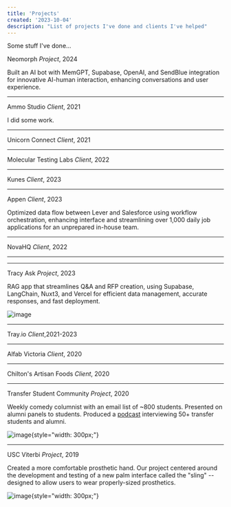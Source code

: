 ```yaml
---
title: 'Projects'
created: '2023-10-04'
description: "List of projects I've done and clients I've helped"
---
```


Some stuff I've done...

Neomorph
_Project_, 2024

Built an AI bot with MemGPT, Supabase, OpenAI, and SendBlue integration for innovative AI-human interaction, enhancing conversations and user experience.

---

Ammo Studio
_Client_, 2021

I did some work.

---

Unicorn Connect
_Client_, 2021

---

Molecular Testing Labs
_Client_, 2022

---

Kunes
_Client_, 2023

---

Appen
_Client_, 2023

Optimized data flow between Lever and Salesforce using workflow orchestration, enhancing interface and streamlining over 1,000 daily job applications for an unprepared in-house team.

---

NovaHQ
_Client_, 2022

---

---

Tracy Ask
_Project_, 2023

RAG app that streamlines Q&A and RFP creation, using Supabase, LangChain, Nuxt3, and Vercel for efficient data management, accurate responses, and fast deployment.

![image](/logo.gif)

---

Tray.io
_Client_,2021-2023

---

Alfab Victoria
_Client_, 2020

---

Chilton's Artisan Foods
_Client_, 2020

---

Transfer Student Community
_Project_, 2020

Weekly comedy columnist with an email list of ~800 students. Presented on alumni panels to students. Produced a [podcast](https://open.spotify.com/show/3QWs17CVzPMCdiciMXM4Nz?si=441703c08c0943d6) interviewing 50+ transfer students and alumni.

![image](/img/tsc.png){style="width: 300px;"}

---

USC Viterbi
_Project_, 2019

Created a more comfortable prosthetic hand. Our project centered around the development and testing of a new palm interface called the "sling" -- designed to allow users to wear properly-sized prosthetics.

![image](/img/usc-robot.png){style="width: 300px;"}
